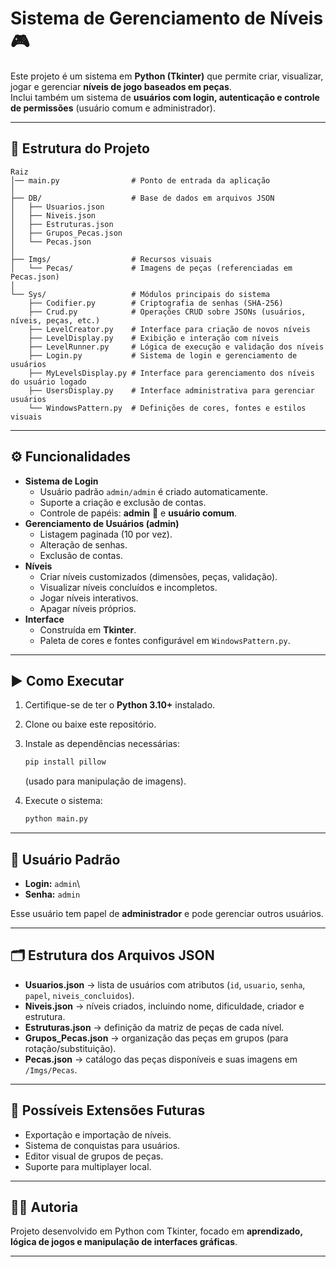 # Sistema de Gerenciamento de Níveis 🎮

Este projeto é um sistema em **Python (Tkinter)** que permite criar,
visualizar, jogar e gerenciar **níveis de jogo baseados em peças**.\
Inclui também um sistema de **usuários com login, autenticação e
controle de permissões** (usuário comum e administrador).

------------------------------------------------------------------------

## 📂 Estrutura do Projeto

    Raiz
    │── main.py                # Ponto de entrada da aplicação
    │
    ├── DB/                    # Base de dados em arquivos JSON
    │   ├── Usuarios.json
    │   ├── Niveis.json
    │   ├── Estruturas.json
    │   ├── Grupos_Pecas.json
    │   └── Pecas.json
    │
    ├── Imgs/                  # Recursos visuais
    │   └── Pecas/             # Imagens de peças (referenciadas em Pecas.json)
    │
    └── Sys/                   # Módulos principais do sistema
        ├── Codifier.py        # Criptografia de senhas (SHA-256)
        ├── Crud.py            # Operações CRUD sobre JSONs (usuários, níveis, peças, etc.)
        ├── LevelCreator.py    # Interface para criação de novos níveis
        ├── LevelDisplay.py    # Exibição e interação com níveis
        ├── LevelRunner.py     # Lógica de execução e validação dos níveis
        ├── Login.py           # Sistema de login e gerenciamento de usuários
        ├── MyLevelsDisplay.py # Interface para gerenciamento dos níveis do usuário logado
        ├── UsersDisplay.py    # Interface administrativa para gerenciar usuários
        └── WindowsPattern.py  # Definições de cores, fontes e estilos visuais

------------------------------------------------------------------------

## ⚙️ Funcionalidades

-   **Sistema de Login**
    -   Usuário padrão `admin/admin` é criado automaticamente.
    -   Suporte a criação e exclusão de contas.
    -   Controle de papéis: **admin** 👑 e **usuário comum**.
-   **Gerenciamento de Usuários (admin)**
    -   Listagem paginada (10 por vez).
    -   Alteração de senhas.
    -   Exclusão de contas.
-   **Níveis**
    -   Criar níveis customizados (dimensões, peças, validação).
    -   Visualizar níveis concluídos e incompletos.
    -   Jogar níveis interativos.
    -   Apagar níveis próprios.
-   **Interface**
    -   Construída em **Tkinter**.
    -   Paleta de cores e fontes configurável em `WindowsPattern.py`.

------------------------------------------------------------------------

## ▶️ Como Executar

1.  Certifique-se de ter o **Python 3.10+** instalado.

2.  Clone ou baixe este repositório.

3.  Instale as dependências necessárias:

    ``` bash
    pip install pillow
    ```

    (usado para manipulação de imagens).

4.  Execute o sistema:

    ``` bash
    python main.py
    ```

------------------------------------------------------------------------

## 🔑 Usuário Padrão

-   **Login:** `admin`\
-   **Senha:** `admin`

Esse usuário tem papel de **administrador** e pode gerenciar outros
usuários.

------------------------------------------------------------------------

## 🗂️ Estrutura dos Arquivos JSON

-   **Usuarios.json** → lista de usuários com atributos (`id`,
    `usuario`, `senha`, `papel`, `niveis_concluidos`).
-   **Niveis.json** → níveis criados, incluindo nome, dificuldade,
    criador e estrutura.
-   **Estruturas.json** → definição da matriz de peças de cada nível.
-   **Grupos_Pecas.json** → organização das peças em grupos (para
    rotação/substituição).
-   **Pecas.json** → catálogo das peças disponíveis e suas imagens em
    `/Imgs/Pecas`.

------------------------------------------------------------------------

## 🚀 Possíveis Extensões Futuras

-   Exportação e importação de níveis.
-   Sistema de conquistas para usuários.
-   Editor visual de grupos de peças.
-   Suporte para multiplayer local.

------------------------------------------------------------------------

## 👨‍💻 Autoria

Projeto desenvolvido em Python com Tkinter, focado em **aprendizado,
lógica de jogos e manipulação de interfaces gráficas**.

------------------------------------------------------------------------
